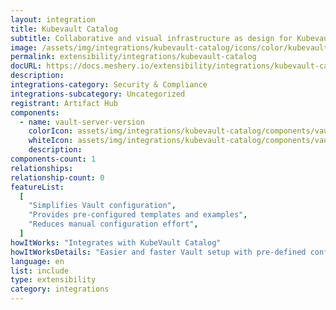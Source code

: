 ```yaml
---
layout: integration
title: Kubevault Catalog
subtitle: Collaborative and visual infrastructure as design for Kubevault Catalog
image: /assets/img/integrations/kubevault-catalog/icons/color/kubevault-catalog-color.svg
permalink: extensibility/integrations/kubevault-catalog
docURL: https://docs.meshery.io/extensibility/integrations/kubevault-catalog
description:
integrations-category: Security & Compliance
integrations-subcategory: Uncategorized
registrant: Artifact Hub
components:
  - name: vault-server-version
    colorIcon: assets/img/integrations/kubevault-catalog/components/vault-server-version/icons/color/vault-server-version-color.svg
    whiteIcon: assets/img/integrations/kubevault-catalog/components/vault-server-version/icons/white/vault-server-version-white.svg
    description:
components-count: 1
relationships:
relationship-count: 0
featureList:
  [
    "Simplifies Vault configuration",
    "Provides pre-configured templates and examples",
    "Reduces manual configuration effort",
  ]
howItWorks: "Integrates with KubeVault Catalog"
howItWorksDetails: "Easier and faster Vault setup with pre-defined configurations"
language: en
list: include
type: extensibility
category: integrations
---
```

